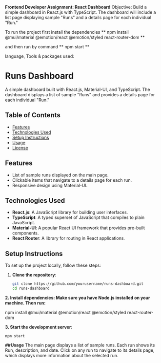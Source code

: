 **Frontend Developer Assignment: React Dashboard**
Objective: Build a simple dashboard in React.js with TypeScript. The dashboard will include a
list page displaying sample "Runs" and a details page for each individual "Run."

To run the project first install the dependencies
**
npm install @mui/material @emotion/react @emotion/styled react-router-dom
**

and then run by command
**
npm start
**


language, Tools & packages used:
# Runs Dashboard

A simple dashboard built with React.js, Material-UI, and TypeScript. The dashboard displays a list of sample "Runs" and provides a details page for each individual "Run."

## Table of Contents

- [Features](#features)
- [Technologies Used](#technologies-used)
- [Setup Instructions](#setup-instructions)
- [Usage](#usage)
- [License](#license)

## Features

- List of sample runs displayed on the main page.
- Clickable items that navigate to a details page for each run.
- Responsive design using Material-UI.

## Technologies Used

- **React.js**: A JavaScript library for building user interfaces.
- **TypeScript**: A typed superset of JavaScript that compiles to plain JavaScript.
- **Material-UI**: A popular React UI framework that provides pre-built components.
- **React Router**: A library for routing in React applications.



## Setup Instructions

To set up the project locally, follow these steps:

1. **Clone the repository**:
   ```bash
   git clone https://github.com/yourusername/runs-dashboard.git
   cd runs-dashboard

**2. Install dependencies: Make sure you have Node.js installed on your machine. Then run:**
   
   npm install @mui/material @emotion/react @emotion/styled react-router-dom

**3. Start the development server:**

    npm start

**##Usage**
The main page displays a list of sample runs. Each run shows its Run, description, and date.
Click on any run to navigate to its details page, which displays more information about the selected run.
